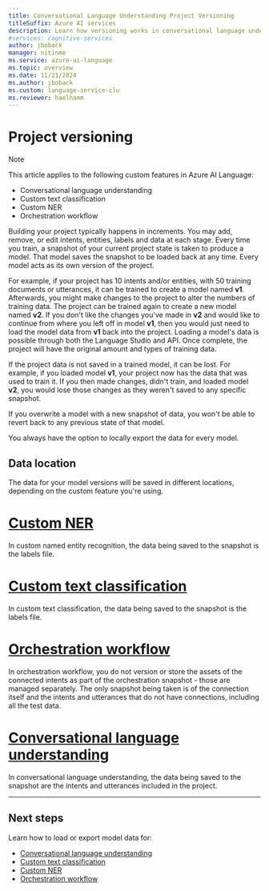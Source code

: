 ```yaml
---
title: Conversational Language Understanding Project Versioning
titleSuffix: Azure AI services
description: Learn how versioning works in conversational language understanding
#services: cognitive-services
author: jboback
manager: nitinme
ms.service: azure-ai-language
ms.topic: overview
ms.date: 11/21/2024
ms.author: jboback
ms.custom: language-service-clu
ms.reviewer: haelhamm
---
```


# Project versioning

> [!NOTE]
> This article applies to the following custom features in Azure AI Language:
> * Conversational language understanding
> * Custom text classification
> * Custom NER
> * Orchestration workflow

Building your project typically happens in increments. You may add, remove, or edit intents, entities, labels and data at each stage. Every time you train, a snapshot of your current project state is taken to produce a model. That model saves the snapshot to be loaded back at any time. Every model acts as its own version of the project.

For example, if your project has 10 intents and/or entities, with 50 training documents or utterances, it can be trained to create a model named **v1**. Afterwards, you might make changes to the project to alter the numbers of training data. The project can be trained again to create a new model named **v2**. If you don't like the changes you've made in **v2** and would like to continue from where you left off in model **v1**, then you would just need to load the model data from **v1** back into the project. Loading a model's data is possible through both the Language Studio and API. Once complete, the project will have the original amount and types of training data.

If the project data is not saved in a trained model, it can be lost. For example, if you loaded model **v1**, your project now has the data that was used to train it. If you then made changes, didn't train, and loaded model **v2**, you would lose those changes as they weren't saved to any specific snapshot.

If you overwrite a model with a new snapshot of data, you won't be able to revert back to any previous state of that model.

You always have the option to locally export the data for every model. 

## Data location

The data for your model versions will be saved in different locations, depending on the custom feature you're using. 

# [Custom NER](#tab/custom-ner)

In custom named entity recognition, the data being saved to the snapshot is the labels file.

# [Custom text classification](#tab/custom-text-classification)

In custom text classification, the data being saved to the snapshot is the labels file.

# [Orchestration workflow](#tab/orchestration-workflow)

In orchestration workflow, you do not version or store the assets of the connected intents as part of the orchestration snapshot - those are managed separately. The only snapshot being taken is of the connection itself and the intents and utterances that do not have connections, including all the test data.

# [Conversational language understanding](#tab/clu)

In conversational language understanding, the data being saved to the snapshot are the intents and utterances included in the project.

---


## Next steps
Learn how to load or export model data for:
* [Conversational language understanding](../../conversational-language-understanding/how-to/view-model-evaluation.md#export-model-data)
* [Custom text classification](../../custom-text-classification/how-to/view-model-evaluation.md)
* [Custom NER](../../custom-named-entity-recognition/how-to/view-model-evaluation.md)
* [Orchestration workflow](../../orchestration-workflow/how-to/view-model-evaluation.md)
